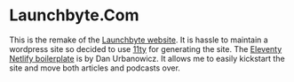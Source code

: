 # Launchbyte.Com
This is the remake of the [Launchbyte website](launchbyte.com).
It is hassle to maintain a wordpress site so decided to use [11ty](https://www.11ty.io/) for generating the site. The [Eleventy Netlify boilerplate](https://github.com/danurbanowicz/eleventy-netlify-boilerplate) is by Dan Urbanowicz. It allows me to easily kickstart the site and move both articles and podcasts over. 